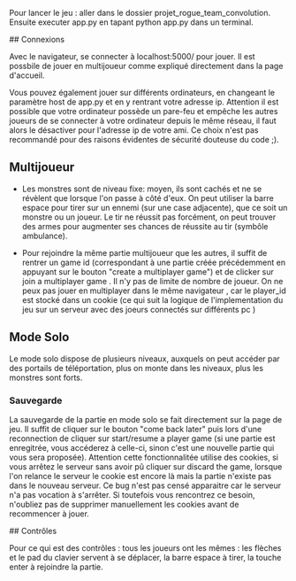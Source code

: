 Pour lancer le jeu : aller dans le dossier projet_rogue_team_convolution.
Ensuite executer app.py en tapant python app.py dans un terminal.

## Connexions

Avec le navigateur, se connecter à localhost:5000/ pour jouer. Il est possbile de jouer en multijoueur comme expliqué directement dans la page d'accueil.   

Vous pouvez également jouer sur différents ordinateurs, en changeant le paramètre host de app.py et en y rentrant votre adresse ip. Attention il est possible que votre ordinateur possède un pare-feu et empêche les autres joueurs de se connecter à votre ordinateur depuis le même réseau, il faut alors le désactiver pour l'adresse ip de votre ami. Ce choix n'est pas recommandé pour des raisons évidentes de sécurité douteuse du code ;).
## Multijoueur
- Les monstres sont de niveau fixe: moyen, ils sont cachés et ne se révèlent que lorsque l'on passe à côté d'eux. On peut utiliser la barre espace pour tirer sur un ennemi (sur une case adjacente), que ce soit un monstre ou un joueur. Le tir ne réussit pas forcément, on peut trouver des armes pour augmenter ses chances de réussite au tir (symbôle ambulance).

- Pour rejoindre la même partie multijoueur que les autres, il suffit de rentrer un game id  (correspondant à une partie créée précédemment en appuyant sur le bouton "create a multiplayer game") et de clicker sur join a multiplayer game . Il n'y pas de limite de nombre de joueur. On ne peux pas jouer en multiplayer dans le même navigateur , car le player_id est stocké dans un cookie (ce qui suit la logique de l'implementation du jeu sur un serveur avec des joeurs connectés sur différents pc )

## Mode Solo
Le mode solo dispose de plusieurs niveaux, auxquels on peut accéder par des portails de téléportation, plus on monte dans les niveaux, plus les monstres sont forts.
### Sauvegarde
La sauvegarde de la partie en mode solo se fait directement sur la page de jeu. Il suffit de cliquer sur le bouton "come back later" puis lors d'une reconnection de cliquer sur start/resume a player game (si une partie est enregitrée, vous accéderez à celle-ci, sinon c'est une nouvelle partie qui vous sera proposée). Attention cette fonctionnalitée utilise des cookies, si vous arrêtez le serveur sans avoir pû cliquer sur discard the game, lorsque l'on relance le serveur le cookie est encore là mais la partie n'existe pas dans le nouveau serveur. Ce bug n'est pas censé apparaitre car le serveur n'a pas vocation à s'arrêter. Si toutefois vous rencontrez ce besoin, n'oubliez pas de supprimer manuellement les cookies avant de recommencer à jouer. 

## Contrôles

Pour ce qui est des contrôles : tous les joueurs ont les mêmes : les flèches et le pad du clavier servent à se déplacer, la barre espace à tirer, la touche enter à rejoindre la partie.
